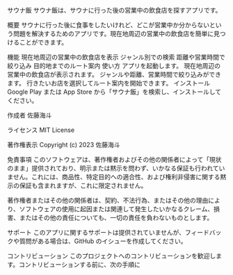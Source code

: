サウナ飯
サウナ飯は、サウナに行った後の営業中の飲食店を探すアプリです。

概要
サウナに行った後に食事をしたいけれど、どこが営業中か分からないという問題を解決するためのアプリです。現在地周辺の営業中の飲食店を簡単に見つけることができます。

機能
現在地周辺の営業中の飲食店を表示
ジャンル別での検索
距離や営業時間で絞り込み
目的地までのルート案内
使い方
アプリを起動します。
現在地周辺の営業中の飲食店が表示されます。
ジャンルや距離、営業時間で絞り込みができます。
行きたいお店を選択してルート案内を開始できます。
インストール
Google Play または App Store から「サウナ飯」を検索し、インストールしてください。

作成者
佐藤海斗

ライセンス
MIT License

著作権表示
Copyright (c) 2023 佐藤海斗

免責事項
このソフトウェアは、著作権者およびその他の関係者によって「現状のまま」提供されており、明示または黙示を問わず、いかなる保証も行われていません。これには、商品性、特定目的への適合性、および権利非侵害に関する黙示の保証も含まれますが、これに限定されません。

著作権者またはその他の関係者は、契約、不法行為、またはその他の理由により、ソフトウェアの使用に起因または関連して発生したいかなるクレーム、損害、またはその他の責任についても、一切の責任を負わないものとします。

サポート
このアプリに関するサポートは提供されていませんが、フィードバックや質問がある場合は、GitHub のイシューを作成してください。

コントリビューション
このプロジェクトへのコントリビューションを歓迎します。コントリビューションする前に、次の手順に
